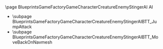 \page BlueprintsGameFactoryGameCharacterCreatureEnemyStingerAI AI
- \subpage BlueprintsGameFactoryGameCharacterCreatureEnemyStingerAIBTT_JumpAttack
- \subpage BlueprintsGameFactoryGameCharacterCreatureEnemyStingerAIBTT_MoveBackOnNavmesh
